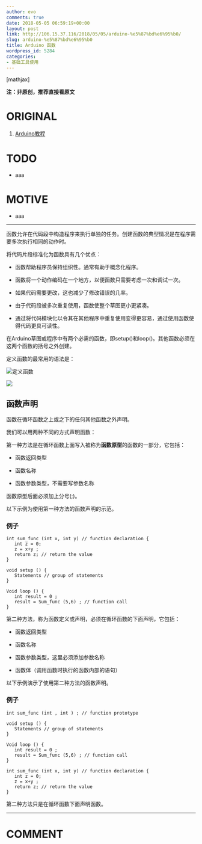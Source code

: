 ```yaml
---
author: evo
comments: true
date: 2018-05-05 06:59:19+00:00
layout: post
link: http://106.15.37.116/2018/05/05/arduino-%e5%87%bd%e6%95%b0/
slug: arduino-%e5%87%bd%e6%95%b0
title: Arduino 函数
wordpress_id: 5284
categories:
- 基础工具使用
---
```


<!-- more -->

[mathjax]

**注：非原创，推荐直接看原文**


# ORIGINAL





 	
  1. [Arduino教程](https://www.w3cschool.cn/arduino/)




# TODO





 	
  * aaa




# MOTIVE





 	
  * aaa





* * *



函数允许在代码段中构造程序来执行单独的任务。创建函数的典型情况是在程序需要多次执行相同的动作时。

将代码片段标准化为函数具有几个优点：



 	
  * 函数帮助程序员保持组织性。通常有助于概念化程序。

 	
  * 函数将一个动作编码在一个地方，以便函数只需要考虑一次和调试一次。

 	
  * 如果代码需要更改，这也减少了修改错误的几率。

 	
  * 由于代码段被多次重复使用，函数使整个草图更小更紧凑。

 	
  * 通过将代码模块化以令其在其他程序中重复使用变得更容易，通过使用函数使得代码更具可读性。


在Arduino草图或程序中有两个必需的函数，即setup()和loop()。其他函数必须在这两个函数的括号之外创建。

定义函数的最常用的语法是：


![定义函数](https://img.w3cschool.cn/attachments/tuploads/arduino/function.jpg)


![](http://106.15.37.116/wp-content/uploads/2018/05/img_5aed5643679fe.png)








## 函数声明


函数在循环函数之上或之下的任何其他函数之外声明。

我们可以用两种不同的方式声明函数：

第一种方法是在循环函数上面写入被称为**函数原型**的函数的一部分，它包括：



 	
  * 函数返回类型

 	
  * 函数名称

 	
  * 函数参数类型，不需要写参数名称


函数原型后面必须加上分号(;)。

以下示例为使用第一种方法的函数声明的示范。


### 例子



    
    int sum_func (int x, int y) // function declaration {
       int z = 0;
       z = x+y ;
       return z; // return the value
    }
    
    void setup () {
       Statements // group of statements
    }
    
    Void loop () {
       int result = 0 ;
       result = Sum_func (5,6) ; // function call
    }
    


第二种方法，称为函数定义或声明，必须在循环函数的下面声明，它包括：



 	
  * 函数返回类型

 	
  * 函数名称

 	
  * 函数参数类型，这里必须添加参数名称

 	
  * 函数体（调用函数时执行的函数内部的语句）





以下示例演示了使用第二种方法的函数声明。


### 例子



    
    int sum_func (int , int ) ; // function prototype
    
    void setup () {
       Statements // group of statements
    }
    
    Void loop () {
       int result = 0 ;
       result = Sum_func (5,6) ; // function call
    }
    
    int sum_func (int x, int y) // function declaration {
       int z = 0;
       z = x+y ;
       return z; // return the value
    }
    


第二种方法只是在循环函数下面声明函数。























* * *





# COMMENT



